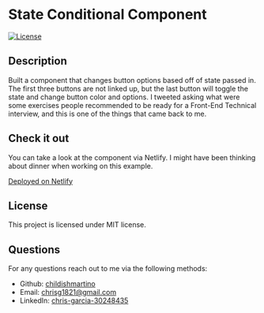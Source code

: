 # State Conditional Component

[![License](https://img.shields.io/badge/License-MIT-blue.svg)](https://opensource.org/licenses/MIT)

## Description
Built a component that changes button options based off of state passed in. The first three buttons are not linked up, but the last button will toggle the state and change button color and options. I tweeted asking what were some exercises people recommended to be ready for a Front-End Technical interview, and this is one of the things that came back to me. 

## Check it out
You can take a look at the component via Netlify. I might have been thinking about dinner when working on this example. 

[Deployed on Netlify](https://pacific-river-46975.herokuapp.com/)

## License 
This project is licensed under MIT license.

## Questions
For any questions reach out to me via the following methods: 
* Github: [childishmartino](https://github.com/childishmartino)
* Email: [chrisg1821@gmail.com](mailto:chrisg1821@gmail.com)
* LinkedIn: [chris-garcia-30248435](https://www.linkedin.com/in/chris-garcia-30248435/)